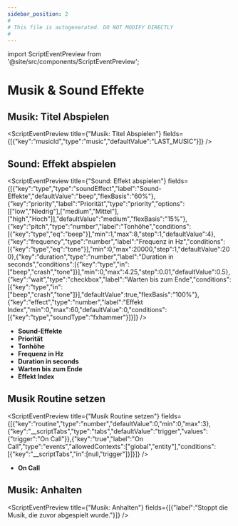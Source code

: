 ```yaml
---
sidebar_position: 2
#
# This file is autogenerated. DO NOT MODIFY DIRECTLY
#
---
```


import ScriptEventPreview from '@site/src/components/ScriptEventPreview';

# Musik & Sound Effekte

## Musik: Titel Abspielen
<ScriptEventPreview title={"Musik: Titel Abspielen"} fields={[{"key":"musicId","type":"music","defaultValue":"LAST_MUSIC"}]} />


## Sound: Effekt abspielen
<ScriptEventPreview title={"Sound: Effekt abspielen"} fields={[{"key":"type","type":"soundEffect","label":"Sound-Effekte","defaultValue":"beep","flexBasis":"60%"},{"key":"priority","label":"Priorität","type":"priority","options":[["low","Niedrig"],["medium","Mittel"],["high","Hoch"]],"defaultValue":"medium","flexBasis":"15%"},{"key":"pitch","type":"number","label":"Tonhöhe","conditions":[{"key":"type","eq":"beep"}],"min":1,"max":8,"step":1,"defaultValue":4},{"key":"frequency","type":"number","label":"Frequenz in Hz","conditions":[{"key":"type","eq":"tone"}],"min":0,"max":20000,"step":1,"defaultValue":200},{"key":"duration","type":"number","label":"Duration in seconds","conditions":[{"key":"type","in":["beep","crash","tone"]}],"min":0,"max":4.25,"step":0.01,"defaultValue":0.5},{"key":"wait","type":"checkbox","label":"Warten bis zum Ende","conditions":[{"key":"type","in":["beep","crash","tone"]}],"defaultValue":true,"flexBasis":"100%"},{"key":"effect","type":"number","label":"Effekt Index","min":0,"max":60,"defaultValue":0,"conditions":[{"key":"type","soundType":"fxhammer"}]}]} />

- **Sound-Effekte**  
- **Priorität**  
- **Tonhöhe**  
- **Frequenz in Hz**  
- **Duration in seconds**  
- **Warten bis zum Ende**  
- **Effekt Index**  

## Musik Routine setzen
<ScriptEventPreview title={"Musik Routine setzen"} fields={[{"key":"routine","type":"number","defaultValue":0,"min":0,"max":3},{"key":"__scriptTabs","type":"tabs","defaultValue":"trigger","values":{"trigger":"On Call"}},{"key":"true","label":"On Call","type":"events","allowedContexts":["global","entity"],"conditions":[{"key":"__scriptTabs","in":[null,"trigger"]}]}]} />

- **On Call**  

## Musik: Anhalten
<ScriptEventPreview title={"Musik: Anhalten"} fields={[{"label":"Stoppt die Musik, die zuvor abgespielt wurde."}]} />


